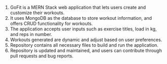 1) GoFit is a MERN Stack web application that lets users create and customize their workouts.
2) It uses MongoDB as the database to store workout information, and offers CRUD functionality for workouts.
3) The application accepts user inputs such as exercise titles, load in kg, and reps in number.
4) Workouts generated are dynamic and adjust based on user preferences.
5) Repository contains all necessary files to build and run the application.
6) Repository is updated and maintained, and users can contribute through pull requests and bug reports.
